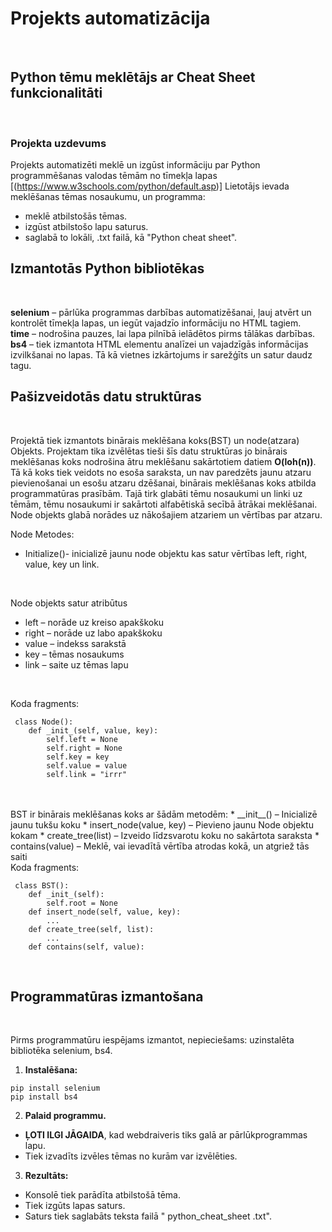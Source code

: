 # Projekts automatizācija
<br/>

## Python tēmu meklētājs ar Cheat Sheet funkcionalitāti
<br/>

### Projekta uzdevums 

Projekts automatizēti meklē un izgūst informāciju par Python programmēšanas valodas tēmām no tīmekļa lapas [(https://www.w3schools.com/python/default.asp)] Lietotājs ievada meklēšanas tēmas nosaukumu, un programma: 

* meklē atbilstošās tēmas.
* izgūst atbilstošo lapu saturus. 
* saglabā to lokāli, .txt failā, kā "Python cheat sheet".


## Izmantotās Python bibliotēkas 
<br/>

**selenium** – pārlūka programmas darbības automatizēšanai, ļauj atvērt un kontrolēt tīmekļa lapas, un iegūt vajadzīo informāciju no HTML tagiem. <br/>
**time** – nodrošina pauzes, lai lapa pilnībā ielādētos pirms tālākas darbības. <br/>
**bs4** – tiek izmantota HTML elementu analīzei un vajadzīgās informācijas izvilkšanai no lapas. Tā kā vietnes izkārtojums ir sarežģīts un satur daudz  tagu. <br/>

 

## Pašizveidotās datu struktūras 
<br/>

Projektā tiek izmantots binārais meklēšana koks(BST) un node(atzara) Objekts. Projektam tika izvēlētas tieši šīs datu struktūras jo binārais meklēšanas koks nodrošina ātru meklēšanu sakārtotiem datiem **O(loh(n))**. Tā kā koks tiek veidots no esoša saraksta, un nav paredzēts jaunu atzaru pievienošanai un esošu atzaru dzēšanai, binārais meklēšanas koks atbilda programmatūras prasībām. Tajā tirk glabāti tēmu nosaukumi un linki uz tēmām, tēmu nosaukumi  ir sakārtoti alfabētiskā secībā ātrākai meklēšanai. Node objekts glabā norādes uz nākošajiem atzariem un vērtības par atzaru. 
<br/> 

Node Metodes: 
* Initialize()- inicializē jaunu node objektu kas satur vērtības left, right, value, key un link.
  
<br/>

Node objekts satur atribūtus 
* left – norāde uz kreiso apakškoku 
* right – norāde uz labo apakškoku 
* value – indekss sarakstā  
* key – tēmas nosaukums 
* link – saite uz tēmas lapu 
<br/>

Koda fragments: 
<br/>
```
 class Node():
    def _init_(self, value, key): 
        self.left = None
        self.right = None
        self.key = key
        self.value = value
        self.link = "irrr"
```
<br/>
<br/>
BST ir binārais meklēšanas koks ar šādām metodēm: 
* __init__() – Inicializē jaunu tukšu koku 
* insert_node(value, key) – Pievieno jaunu Node objektu kokam 
* create_tree(list) – Izveido līdzsvarotu koku no sakārtota saraksta 
* contains(value) – Meklē, vai ievadītā vērtība atrodas kokā, un atgriež tās saiti
<br/> 
Koda fragments: 
<br/>

```
 class BST():
    def _init_(self):
        self.root = None
    def insert_node(self, value, key):
        ...
    def create_tree(self, list):
        ...
    def contains(self, value):
```
<br/>

## Programmatūras izmantošana 
<br/>

Pirms programmatūru iespējams izmantot, nepieciešams: uzinstalēta bibliotēka selenium, bs4. <br/>

1) **Instalēšana:**
```
pip install selenium 
pip install bs4 
```
2) **Palaid programmu.**  <br/>
* **ĻOTI ILGI JĀGAIDA**, kad webdraiveris tiks galā ar pārlūkprogrammas lapu. <br/>
*  Tiek izvadīts izvēles tēmas no kurām var izvēlēties.  <br/>

3) **Rezultāts:** <br/>
* Konsolē tiek parādīta atbilstošā tēma. <br/>
* Tiek izgūts lapas saturs. <br/>
* Saturs tiek saglabāts teksta failā " python_cheat_sheet .txt". <br/>
